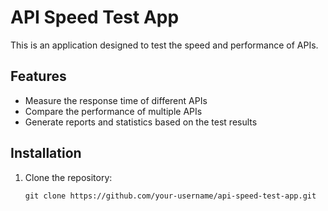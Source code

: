 # API Speed Test App

This is an application designed to test the speed and performance of APIs.

## Features

- Measure the response time of different APIs
- Compare the performance of multiple APIs
- Generate reports and statistics based on the test results

## Installation

1. Clone the repository:

    ```shell
    git clone https://github.com/your-username/api-speed-test-app.git

